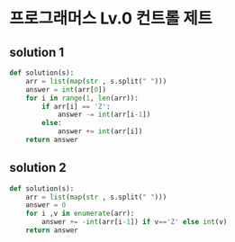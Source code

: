 # 프로그래머스 Lv.0 컨트롤 제트

## solution 1 

```python
def solution(s):
    arr = list(map(str , s.split(" ")))
    answer = int(arr[0])
    for i in range(1, len(arr)):
        if arr[i] == 'Z':
            answer -= int(arr[i-1])
        else:
            answer += int(arr[i])
    return answer
```

## solution 2

```python
def solution(s):
    arr = list(map(str , s.split(" ")))
    answer = 0
    for i ,v in enumerate(arr):
        answer += -int(arr[i-1]) if v=='Z' else int(v)
    return answer
```